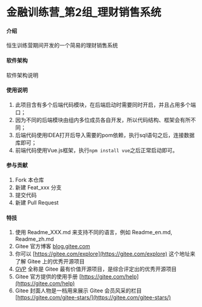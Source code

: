 # 金融训练营_第2组_理财销售系统

#### 介绍
恒生训练营期间开发的一个简易的理财销售系统

#### 软件架构
软件架构说明

#### 使用说明

1.  此项目含有多个后端代码模块，在后端启动时需要同时开启，并且占用多个端口；
2.  因为不同的后端模块由组内多位成员各自开发，所以代码结构、框架会有所不同；
2.  后端代码使用IDEA打开后导入需要的pom依赖，执行sql语句之后，连接数据库即可；
2.  前端代码使用Vue.js框架，执行`npm install vue`之后正常启动即可。

#### 参与贡献

1.  Fork 本仓库
2.  新建 Feat_xxx 分支
3.  提交代码
4.  新建 Pull Request


#### 特技

1.  使用 Readme\_XXX.md 来支持不同的语言，例如 Readme\_en.md, Readme\_zh.md
2.  Gitee 官方博客 [blog.gitee.com](https://blog.gitee.com)
3.  你可以 [https://gitee.com/explore](https://gitee.com/explore) 这个地址来了解 Gitee 上的优秀开源项目
4.  [GVP](https://gitee.com/gvp) 全称是 Gitee 最有价值开源项目，是综合评定出的优秀开源项目
5.  Gitee 官方提供的使用手册 [https://gitee.com/help](https://gitee.com/help)
6.  Gitee 封面人物是一档用来展示 Gitee 会员风采的栏目 [https://gitee.com/gitee-stars/](https://gitee.com/gitee-stars/)
